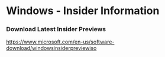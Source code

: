 # Windows - Insider Information

### Download Latest Insider Previews

https://www.microsoft.com/en-us/software-download/windowsinsiderpreviewiso
